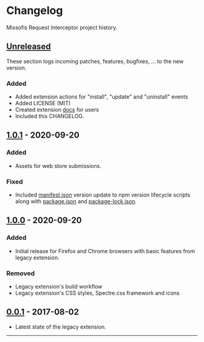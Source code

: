 # Changelog

Missofis Request Interceptor project history.

## [Unreleased][]

These section logs incoming patches, features, bugfixes, ... to the new version.

### Added

- Added extension actions for "install", "update" and "uninstall" events
- Added LICENSE (MIT)
- Created extension [docs](docs/user.md "User Documentation") for users
- Included this CHANGELOG.

## [1.0.1][] - 2020-09-20

### Added

- Assets for web store submissions.

### Fixed

- Included [manifest.json](extension/manifest.json "manifest.json") version update to npm version lifecycle scripts along with [package.json](package.json "package.json") and [package-lock.json](package-lock.json "package-lock.json").

## [1.0.0][] - 2020-09-20

### Added

- Initial release for Firefox and Chrome browsers with basic features from legacy extension.

### Removed

- Legacy extension's build workflow
- Legacy extension's CSS styles, Spectre.css framework and icons

## [0.0.1][0.0.1] - 2017-08-02

- Latest state of the legacy extension.

---

[unreleased]: https://github.com/xkema/missofis-request-interceptor/compare/v1.0.1...development
[1.0.1]: https://github.com/xkema/missofis-request-interceptor/compare/v1.0.0...v1.0.1
[1.0.0]: https://github.com/xkema/missofis-request-interceptor/compare/v0.0.1...v1.0.0
[0.0.1]: https://github.com/xkema/missofis-request-interceptor/releases/tag/v0.0.1